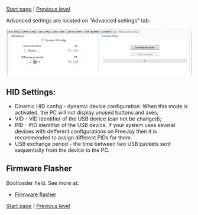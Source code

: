 

[Start page](../README.md) | [Previous level](../README.md)

Advanced settings are located on "Advanced settings" tab:

![](../images/advanced_tab.png)

## HID Settings:
* Dinamic HID config - dynamic device configuration. When this mode is activated, the PC will not display unused buttons and axes;
* VID - VID identifier of the USB device (can not be changed);
* PID - PID identifier of the USB device. If your system uses several devices with defferent configurations on FreeJoy then it is recommended to assign different PIDs for them.
* USB exchange period - the time between two USB packets sent sequentially from the device to the PC.

## Firmware Flasher

Bootloader field. See more at:

* [Firmware flasher](Firmware-flasher.md)

[Start page](../README.md) | [Previous level](../README.md)

